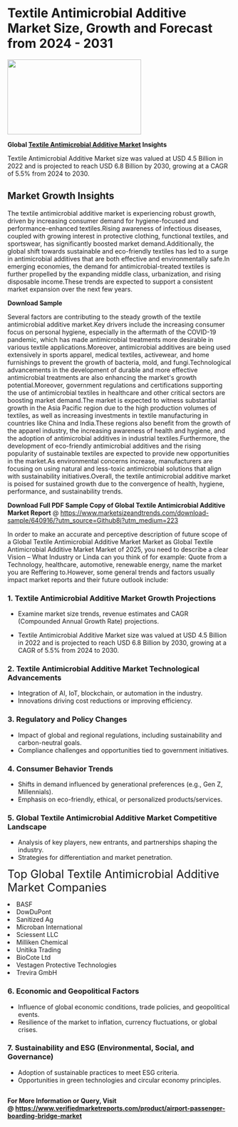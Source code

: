 <H1>Textile Antimicrobial Additive Market Size, Growth and Forecast from 2024 - 2031</H1><img class="aligncenter size-medium wp-image-584254" src="https://thirdeyenews.in/wp-content/uploads/2024/09/Global-Market-Research-300x168.jpeg" alt="" width="300" height="168" /><p><strong>Global&nbsp;<a href="https://www.marketsizeandtrends.com/download-sample/640916/?utm_source=Github8j?utm_medium=223">Textile Antimicrobial Additive Market</a> Insights</strong></p><p>Textile Antimicrobial Additive Market size was valued at USD 4.5 Billion in 2022 and is projected to reach USD 6.8 Billion by 2030, growing at a CAGR of 5.5% from 2024 to 2030.</p><p><h2>Market Growth Insights</h2> <p>The textile antimicrobial additive market is experiencing robust growth, driven by increasing consumer demand for hygiene-focused and performance-enhanced textiles.Rising awareness of infectious diseases, coupled with growing interest in protective clothing, functional textiles, and sportswear, has significantly boosted market demand.Additionally, the global shift towards sustainable and eco-friendly textiles has led to a surge in antimicrobial additives that are both effective and environmentally safe.In emerging economies, the demand for antimicrobial-treated textiles is further propelled by the expanding middle class, urbanization, and rising disposable income.These trends are expected to support a consistent market expansion over the next few years.</p> <p><strong>Download Sample</strong></p> <p>Several factors are contributing to the steady growth of the textile antimicrobial additive market.Key drivers include the increasing consumer focus on personal hygiene, especially in the aftermath of the COVID-19 pandemic, which has made antimicrobial treatments more desirable in various textile applications.Moreover, antimicrobial additives are being used extensively in sports apparel, medical textiles, activewear, and home furnishings to prevent the growth of bacteria, mold, and fungi.Technological advancements in the development of durable and more effective antimicrobial treatments are also enhancing the market's growth potential.Moreover, government regulations and certifications supporting the use of antimicrobial textiles in healthcare and other critical sectors are boosting market demand.The market is expected to witness substantial growth in the Asia Pacific region due to the high production volumes of textiles, as well as increasing investments in textile manufacturing in countries like China and India.These regions also benefit from the growth of the apparel industry, the increasing awareness of health and hygiene, and the adoption of antimicrobial additives in industrial textiles.Furthermore, the development of eco-friendly antimicrobial additives and the rising popularity of sustainable textiles are expected to provide new opportunities in the market.As environmental concerns increase, manufacturers are focusing on using natural and less-toxic antimicrobial solutions that align with sustainability initiatives.Overall, the textile antimicrobial additive market is poised for sustained growth due to the convergence of health, hygiene, performance, and sustainability trends.</p> <p><span class=""><strong>Download Full PDF Sample Copy of Global Textile Antimicrobial Additive Market Report</strong> @ <a href="https://www.marketsizeandtrends.com/download-sample/640916/?utm_source=Github8j?utm_medium=223" target="_blank">https://www.marketsizeandtrends.com/download-sample/640916/?utm_source=Github8j?utm_medium=223</a></span></p><p>In order to make an accurate and perceptive description of future scope of a Global&nbsp;Textile Antimicrobial Additive Market Market as Global&nbsp;Textile Antimicrobial Additive Market Market of 2025, you need to describe a clear Vision &ndash; What Industry or Linda can you think of for example: Quote from a Technology, healthcare, automotive, renewable energy, name the market you are Reffering to.However, some general trends and factors usually impact market reports and their future outlook include:</p><h3>1.&nbsp;<strong>Textile Antimicrobial Additive Market Growth Projections</strong></h3><ul><li>Examine market size trends, revenue estimates and CAGR (Compounded Annual Growth Rate) projections.</li><li><p>Textile Antimicrobial Additive Market size was valued at USD 4.5 Billion in 2022 and is projected to reach USD 6.8 Billion by 2030, growing at a CAGR of 5.5% from 2024 to 2030.</p></li></ul><h3>2.&nbsp;<strong>Textile Antimicrobial Additive Market Technological Advancements</strong></h3><ul><li>Integration of AI, IoT, blockchain, or automation in the industry.</li><li>Innovations driving cost reductions or improving efficiency.</li></ul><h3>3.&nbsp;<strong>Regulatory and Policy Changes</strong></h3><ul><li>Impact of global and regional regulations, including sustainability and carbon-neutral goals.</li><li>Compliance challenges and opportunities tied to government initiatives.</li></ul><h3>4.&nbsp;<strong>Consumer Behavior Trends</strong></h3><ul><li>Shifts in demand influenced by generational preferences (e.g., Gen Z, Millennials).</li><li>Emphasis on eco-friendly, ethical, or personalized products/services.</li></ul><h3>5.&nbsp;<strong>Global Textile Antimicrobial Additive Market Competitive Landscape</strong></h3><ul><li>Analysis of key players, new entrants, and partnerships shaping the industry.</li><li>Strategies for differentiation and market penetration.</li></ul><p data-pm-slice="1 1 []"><span style="color: inherit; font-family: inherit; font-size: 25px;">Top Global Textile Antimicrobial Additive Market Companies</span></p><div class="" data-test-id=""><p><li>BASF</li><li> DowDuPont</li><li> Sanitized Ag</li><li> Microban International</li><li> Sciessent LLC</li><li> Milliken Chemical</li><li> Unitika Trading</li><li> BioCote Ltd</li><li> Vestagen Protective Technologies</li><li> Trevira GmbH</li></p></div><h3>6.&nbsp;<strong>Economic and Geopolitical Factors</strong></h3><ul><li>Influence of global economic conditions, trade policies, and geopolitical events.</li><li>Resilience of the market to inflation, currency fluctuations, or global crises.</li></ul><h3>7.&nbsp;<strong>Sustainability and ESG (Environmental, Social, and Governance)</strong></h3><ul><li>Adoption of sustainable practices to meet ESG criteria.</li><li>Opportunities in green technologies and circular economy principles.</li></ul><h2><strong style="font-size: 14px;">For More Information or Query, Visit @&nbsp;</strong><a style="background-color: #ffffff; font-size: 14px;" href="https://www.marketsizeandtrends.com/report/textile-antimicrobial-additive-market/" target="_blank">https://www.verifiedmarketreports.com/product/airport-passenger-boarding-bridge-market</a></h2>